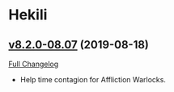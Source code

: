 # Hekili

## [v8.2.0-08.07](https://github.com/Hekili/hekili/tree/v8.2.0-08.07) (2019-08-18)
[Full Changelog](https://github.com/Hekili/hekili/compare/v8.2.0-08.06...v8.2.0-08.07)

- Help time contagion for Affliction Warlocks.  
